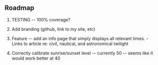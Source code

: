 ## Roadmap

  1. TESTING -- 100% coverage?
  3. Add branding (github, link to my site, etc)
  4. Feature -- add an info page that simply displays all relevant times.
    - Links to article re: civil, nautical, and astronomical twilight


  5. Correctly calibrate sunrise/sunset level
    -- currently 50 -- seems like it would work better at 40
